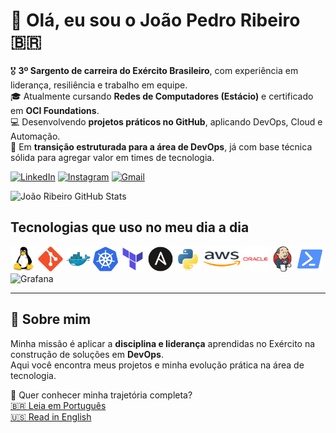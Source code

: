 # 👋 Olá, eu sou o João Pedro Ribeiro 🇧🇷  

🎖️ **3º Sargento de carreira do Exército Brasileiro**, com experiência em liderança, resiliência e trabalho em equipe.  
🎓 Atualmente cursando **Redes de Computadores (Estácio)** e certificado em **OCI Foundations**.  
💻 Desenvolvendo **projetos práticos no GitHub**, aplicando DevOps, Cloud e Automação.  
🚀 Em **transição estruturada para a área de DevOps**, já com base técnica sólida para agregar valor em times de tecnologia.  

[![LinkedIn](https://img.shields.io/badge/LinkedIn-0A66C2?style=for-the-badge&logo=linkedin&logoColor=white)](https://www.linkedin.com/in/jo%C3%A3o-pedro-ribeiro-37156a361)
[![Instagram](https://img.shields.io/badge/Instagram-E4405F?style=for-the-badge&logo=instagram&logoColor=white)](https://instagram.com/canndidojp)
[![Gmail](https://img.shields.io/badge/Gmail-D14836?style=for-the-badge&logo=gmail&logoColor=white)](mailto:jribeiro.devops@gmail.com)


![João Ribeiro GitHub Stats](https://github-readme-stats.vercel.app/api?username=joaopdevops&show_icons=true&theme=dracula)


## Tecnologias que uso no meu dia a dia
<div align="left">
  <img src="https://raw.githubusercontent.com/devicons/devicon/master/icons/linux/linux-original.svg" alt="Linux" width="40" height="40"/>
  <img src="https://raw.githubusercontent.com/devicons/devicon/master/icons/git/git-original.svg" alt="Git" width="40" height="40"/>
  <img src="https://raw.githubusercontent.com/devicons/devicon/master/icons/docker/docker-original.svg" alt="Docker" width="40" height="40"/>
  <img src="https://raw.githubusercontent.com/devicons/devicon/master/icons/kubernetes/kubernetes-plain.svg" alt="Kubernetes" width="40" height="40"/>
  <img src="https://raw.githubusercontent.com/devicons/devicon/master/icons/terraform/terraform-original.svg" alt="Terraform" width="40" height="40"/>
  <img src="https://raw.githubusercontent.com/devicons/devicon/master/icons/ansible/ansible-original.svg" alt="Ansible" width="40" height="40"/>
  <img src="https://raw.githubusercontent.com/devicons/devicon/master/icons/python/python-original.svg" alt="Python" width="40" height="40"/>
  <img src="https://raw.githubusercontent.com/devicons/devicon/master/icons/amazonwebservices/amazonwebservices-original-wordmark.svg" alt="AWS" width="60" height="40"/>
  <img src="https://raw.githubusercontent.com/devicons/devicon/master/icons/oracle/oracle-original.svg" alt="Oracle" width="40" height="40"/>
  <img src="https://raw.githubusercontent.com/devicons/devicon/master/icons/jenkins/jenkins-original.svg" alt="Jenkins" width="40" height="40"/>
  <img src="https://raw.githubusercontent.com/devicons/devicon/master/icons/powershell/powershell-original.svg" alt="Shell" width="40" height="40"/>
  <img src="https://www.vectorlogo.zone/logos/grafana/grafana-icon.svg" alt="Grafana" width="40" height="40"/>
</div>

---

## 🌱 Sobre mim
Minha missão é aplicar a **disciplina e liderança** aprendidas no Exército na construção de soluções em **DevOps**.  
Aqui você encontra meus projetos e minha evolução prática na área de tecnologia.  

📌 Quer conhecer minha trajetória completa?  
[🇧🇷 Leia em Português](https://github.com/joaopdevops/minha-trajetoria)  
[🇺🇸 Read in English](https://github.com/joaopdevops/my-journey)  
